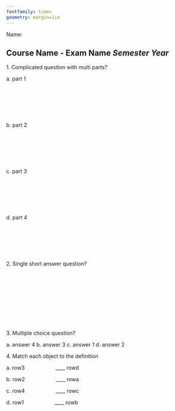 ```yaml
---
fontfamily: times
geometry: margin=1in
---
```


Name:  

## **Course Name - Exam Name** *Semester Year*  

1\. Complicated question with multi parts?

a.  part 1

 

 

 

b.  part 2

 

 

 

c.  part 3

 

 

 

d.  part 4

 

 

 

2\. Single short answer question?  

 

 

 

 

 

3\. Multiple choice question?

a.  answer 4
b.  answer 3
c.  answer 1
d.  answer 2

4\. Match each object to the definition

a.  row3                     \_\_\_\_ rowd

b.  row2                     \_\_\_\_ rowa

c.  row4                     \_\_\_\_ rowc

d.  row1                     \_\_\_\_ rowb
